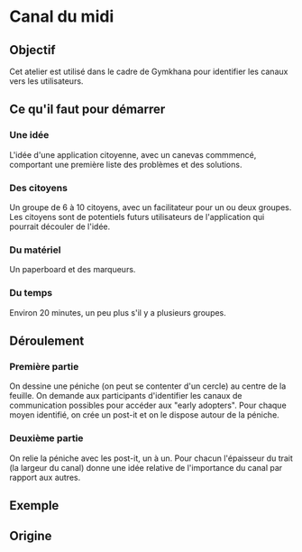 # Canal du midi

## Objectif
Cet atelier est utilisé dans le cadre de Gymkhana pour identifier les canaux vers les utilisateurs.

## Ce qu'il faut pour démarrer

### Une idée
L'idée d'une application citoyenne, avec un canevas commmencé, comportant une première liste des problèmes et des solutions.

### Des citoyens
Un groupe de 6 à 10 citoyens, avec un facilitateur pour un ou deux groupes. Les citoyens sont de potentiels futurs utilisateurs de l'application qui pourrait découler de l'idée.

### Du matériel
Un paperboard et des marqueurs.

### Du temps
Environ 20 minutes, un peu plus s'il y a plusieurs groupes.

## Déroulement

### Première partie
On dessine une péniche (on peut se contenter d'un cercle) au centre de la feuille. On demande aux participants d'identifier les canaux de communication possibles pour accéder aux "early adopters".
Pour chaque moyen identifié, on crée un post-it et on le dispose autour de la péniche.

### Deuxième partie
On relie la péniche avec les post-it, un à un. Pour chacun l'épaisseur du trait (la largeur du canal) donne une idée relative de l'importance du canal par rapport aux autres.

## Exemple

## Origine
